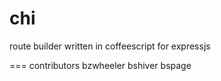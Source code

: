chi
===

route builder written in coffeescript for expressjs

===
contributors
bzwheeler
bshiver
bspage
